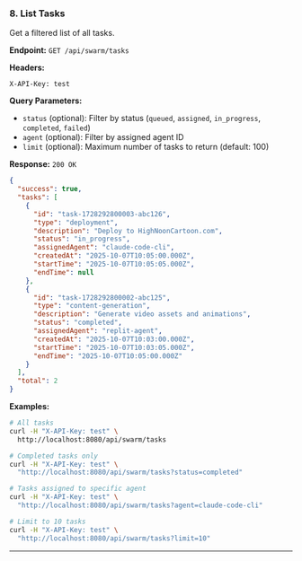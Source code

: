 ### 8. List Tasks

Get a filtered list of all tasks.

**Endpoint:** `GET /api/swarm/tasks`

**Headers:**
```
X-API-Key: test
```

**Query Parameters:**
- `status` (optional): Filter by status (`queued`, `assigned`, `in_progress`, `completed`, `failed`)
- `agent` (optional): Filter by assigned agent ID
- `limit` (optional): Maximum number of tasks to return (default: 100)

**Response:** `200 OK`
```json
{
  "success": true,
  "tasks": [
    {
      "id": "task-1728292800003-abc126",
      "type": "deployment",
      "description": "Deploy to HighNoonCartoon.com",
      "status": "in_progress",
      "assignedAgent": "claude-code-cli",
      "createdAt": "2025-10-07T10:05:00.000Z",
      "startTime": "2025-10-07T10:05:05.000Z",
      "endTime": null
    },
    {
      "id": "task-1728292800002-abc125",
      "type": "content-generation",
      "description": "Generate video assets and animations",
      "status": "completed",
      "assignedAgent": "replit-agent",
      "createdAt": "2025-10-07T10:03:00.000Z",
      "startTime": "2025-10-07T10:03:05.000Z",
      "endTime": "2025-10-07T10:05:00.000Z"
    }
  ],
  "total": 2
}
```

**Examples:**
```bash
# All tasks
curl -H "X-API-Key: test" \
  http://localhost:8080/api/swarm/tasks

# Completed tasks only
curl -H "X-API-Key: test" \
  "http://localhost:8080/api/swarm/tasks?status=completed"

# Tasks assigned to specific agent
curl -H "X-API-Key: test" \
  "http://localhost:8080/api/swarm/tasks?agent=claude-code-cli"

# Limit to 10 tasks
curl -H "X-API-Key: test" \
  "http://localhost:8080/api/swarm/tasks?limit=10"
```

---
